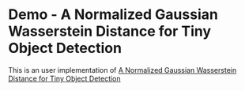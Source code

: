 # Demo - A Normalized Gaussian Wasserstein Distance for Tiny Object Detection 

This is an user implementation of [A Normalized Gaussian Wasserstein Distance for Tiny Object Detection](https://arxiv.org/abs/2110.13389)
